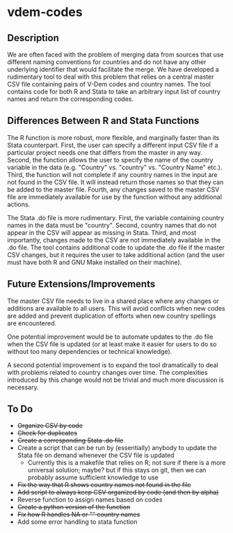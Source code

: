 # vdem-codes

## Description
We are often faced with the problem of merging data from sources that use different naming conventions for countries and do not have any other underlying identifier that would facilitate the merge. We have developed a rudimentary tool to deal with this problem that relies on a central master CSV file containing pairs of V-Dem codes and country names. The tool contains code for both R and Stata to take an arbitrary input list of country names and return the corresponding codes.

## Differences Between R and Stata Functions
The R function is more robust, more flexible, and marginally faster than its Stata counterpart. First, the user can specify a different input CSV file if a particular project needs one that differs from the master in any way. Second, the function allows the user to specify the name of the country variable in the data (e.g. "Country" vs. "country" vs. "Country Name" etc.). Third, the function will not complete if any country names in the input are not found in the CSV file. It will instead return those names so that they can be added to the master file. Fourth, any changes saved to the master CSV file are immediately available for use by the function without any additional actions.

The Stata .do file is more rudimentary. First, the variable containing country names in the data must be "country". Second, country names that do not appear in the CSV will appear as missing in Stata. Third, and most importantly, changes made to the CSV are not immediately available in the .do file. The tool contains additional code to update the .do file if the master CSV changes, but it requires the user to take additional action (and the user must have both R and GNU Make installed on their machine).

## Future Extensions/Improvements
The master CSV file needs to live in a shared place where any changes or additions are available to all users. This will avoid conflicts when new codes are added and prevent duplication of efforts when new country spellings are encountered.

One potential improvement would be to automate updates to the .do file when the CSV file is updated (or at least make it easier for users to do so without too many dependencies or technical knowledge).

A second potential improvement is to expand the tool dramatically to deal with problems related to country changes over time. The complexities introduced by this change would not be trivial and much more discussion is necessary.


## To Do
* ~~Organize CSV by code~~
* ~~Check for duplicates~~
* ~~Create a corresponding Stata .do file~~
* Create a script that can be run by (essentially) anybody to update the Stata file on demand whenever the CSV file is updated
    + Currently this is a makefile that relies on R; not sure if there is a more universal solution; maybe? but if this stays on git, then we can probably assume sufficient knowledge to use
* ~~Fix the way that R shows country names not found in the file~~
* ~~Add script to always keep CSV organized by code (and then by alpha)~~
* Reverse function to assign names based on codes
* ~~Create a python version of the function~~
* ~~Fix how R handles NA or "" country names~~
* Add some error handling to stata function 
